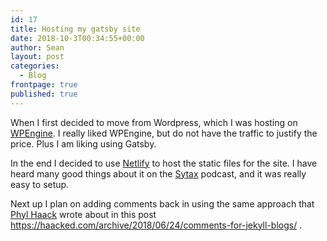 ```yaml
---
id: 17
title: Hosting my gatsby site
date: 2018-10-3T00:34:55+00:00
author: Sean
layout: post
categories:
  - Blog
frontpage: true
published: true
---
```


When I first decided to move from Wordpress, which I was hosting on [WPEngine](www.wpengine.com). I really liked WPEngine, but do not have the traffic to justify the price. Plus I am liking using Gatsby. 

In the end I decided to use [Netlify](https://www.netlify.com) to host the static files for the site. I have heard many good things about it on the [Sytax](http://syntax.fm) podcast, and it was really easy to setup.

Next up I plan on adding comments back in using the same approach that [Phyl Haack](https://haacked.com) wrote about in this post https://haacked.com/archive/2018/06/24/comments-for-jekyll-blogs/ .